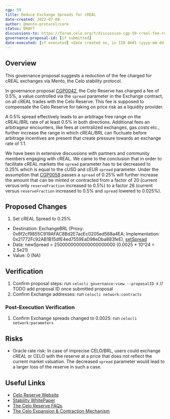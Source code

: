 ```yaml
---
cgp: 59
title: Reduce Exchange Spreads for cREAL
date-created: 2022-07-08
author: @mento-protocol/core
status: DRAFT
discussions-to: https://forum.celo.org/t/discussion-cgp-59-creal-fee-reduction/3929
governance-proposal-id: [if submitted]
date-executed: [if executed] <date created on, in ISO 8601 (yyyy-mm-dd) format>
---
```

## Overview

This governance proposal suggests a reduction of the fee charged for cREAL exchanges via Mento, the Celo stability protocol.

In governance proposal [CGP0042](https://github.com/celo-org/governance/blob/main/CGPs/cgp-0042.md), the Celo Reserve has charged a fee of 0.5%, a value controlled via the `spread` parameter in the Exchange contract, on all cREAL trades with the Celo Reserve. This fee is supposed to compensate the Celo Reserve for taking on price risk as a liquidity provider.

A 0.5% spread effectively leads to an arbitrage free range on the cREAL/BRL rate of at least 0.5% in both directions. Additional fees an arbitrageur encounters, like fees at centralized exchanges, gas costs etc., further increase the range in which cREAL/BRL can fluctuate before arbitrage incentives are present that create pressure towards an exchange rate of 1:1.

We have been in extensive discussions with partners and community members engaging with cREAL. We came to the conclusion that in order to facilitate cREAL markets the `spread` parameter has to be decreased to 0.25% which is equal to the cUSD and cEUR `spread` parameter. Under the assumption that [CGP0058](https://github.com/celo-org/governance/blob/main/CGPs/cgp-0058.md) passes a `spread` of 0.25% will further increase the amount that can be minted or contracted from a factor of 20 (current versus only `reserveFraction` increased to 0.5%) to a factor 26 (current versus `reserveFraction` increased to 0.5% and `spread` lowered to 0.025%).

## Proposed Changes

1. Set cREAL Spread to 0.25%
  - Destination:  ExchangeBRL (Proxy: 0x8f2cf9855C919AFAC8Bd2E7acEc0205ed568a4EA; Implementation: 0x21772Fc92AB1B15dfE4ed7559EaD98eDba883feE), [setSpread](https://github.com/celo-org/celo-monorepo/blob/master/packages/protocol/contracts/stability/Exchange.sol#L287)
  - Data: newSpread = 2500000000000000000000 (0.0025 * 10^24 = 2.5e21) 
  - Value: 0 (NA)

## Verification

1. Confirm proposal steps: run `celocli governance:view --proposalID X` // TODO add proposal ID once submitted proposal
2. Confirm Exchange addresses: run `celocli network:contracts`

### Post-Execution Verification
1. Confirm Exchange spreads changed to 0.0025: run `celocli network:parameters`

## Risks

- Oracle rate risk: In case of imprecise CELO/BRL, users could exchange cREAL or CELO with the reserve at a price that does not reflect the current market valuation. The decreased `spread` parameter would lead to a larger loss of the reserve in such a case.

## Useful Links
* [Celo Reserve Website](https://celoreserve.org/)
* [Stability WhitePaper](https://celo.org/papers/Celo_Stability_Analysis.pdf)
* [The Celo Reserve FAQs](https://medium.com/celoorg/the-celo-reserve-faqs-f3f7cbb1991f). 
* [The Celo Expansion & Contraction Mechanism](https://medium.com/celoorg/zooming-in-on-the-celo-expansion-contraction-mechanism-446ca7abe4f)
